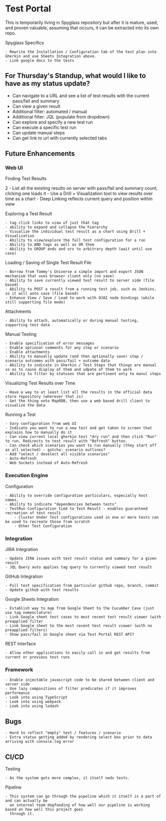 # Test Portal

This is temporarily living in Spyglass repository but after it is mature, used, and proven valuable, assuming
that occurs, it can be extracted into its own repo.

Spyglass Specifics

    - Rewrite the Installation / Configuration tab of the test plan into Gherkin and use Sheets Integration above.
    - Link google docs to the tests

## For Thursday's Standup, what would I like to have as my status update?

- Can navigate to a URL and see a list of test results with the current pass/fail and summary
- Can view a given result
- Additional filter: automated / manual
- Additional filter: JQL (populate from dropdown)
- Can explore and specify a new test run
- Can execute a specific test run
- Can update manual steps
- Can get link to url with currently selected tabs

## Future Enhancements

### Web UI

Finding Test Results

2   - List all the existing results on server with pass/fail and summary count, clicking one loads it
    - Use a Drill + Visualization tool to view results over time as a chart
    - Deep Linking reflects current query and position within view

Exploring a Test Result

    - tag click links to view of just that tag
    - ability to expand and collapse the hierarchy
    - Visualize the individual test result as a chart using Drill + Visualization 
    - Ability to view/explore the full test configuration for a run
    - Ability to AND tags as well as OR them
    - Ability to GROUP ands and ors to arbitrary depth (wait until use case)

Loading / Saving of Single Test Result File 

    - Borrow from Tommy's Universe a simple import and export JSON mechanism that uses browser client only (no save)
    - Ability to save currently viewed test result to server side (file based)
    - Ability to POST a result from a running test job, such as Jenkins, so it will auto save (file based)
    - Enhance View / Save / Load to work with OJAI node bindings (while still supporting file mode)

Attachments

    - Ability to attach, automatically or during manual testing, supporting test data

Manual Testing

    - Enable specification of error messages
    - Enable optional comments for any step or scenario
    - Enable attachments
    - Ability to manually update (and then optionally save) step / scenario outcomes with pass/fail + outcome data
    - Ability to indicate in Gherkin / Test Steps that things are manual so as to cause display of them and udpate of them to work
    - Ability to filter by statuses that are pertinent only to manul steps

Visualizing Test Results over Time

    - Have a way to at least list all the results in the official data store repository (wherever that is)
    - Get the thing onto MapRDB, then use a web based drill client to visualize the data

Running a Test

    - Vary configuration from web UI
    - Indicate you want to run a new test and get taken to screen that explains how to manually do it
    - Can view current local gherkin test "dry run" and then click "Run" to run. Redirects to test result with "Refresh" button.
    - Can check which scenarios you want to run manually (they start off as all selected) - gotcha: scenario outlines?
    - Add "select / deselect all visible scenarios"
    - Auto-Refresh
    - Web Sockets instead of Auto-Refresh
    
### Execution Engine

Configuration

    - Ability to override configuration particulars, especially host names.
    - Ability to indicate "dependencies between tests"
    - TestRun Configuration tied to Test Result - enables guaranteed recreation of test result
        - Cluster Under Test configurations used in one or more tests can be used to recreate those from scratch
        - Other Test Configuration

### Integration

JIRA Integration

    - Update JIRA issues with test result status and summary for a given result
    - JQL Query auto applies tag query to currently viewed test result
    
GitHub Integration

    - Pull test specification from particular github repo, branch, commit
    - Update github with test results

Google Sheets Integration

    - Establish way to map from Google Sheet to the Cucumber Case (just use tag nomenclature)
    - Link Google sheet test cases to most recent test result viewer (with preapplied filter
    - Link Google sheet to the most recent test result viewer (with no preapplied filters)
    - Show pass/fail in Google sheet via Test Portal REST API?
    
REST Interface

    - Allow other applications to easily call in and get results from current or previous test runs
    
### Framework
    
    - Enable injectable javascript code to be shared between client and server side
    - Use lazy compositions of filter predicates if it improves performance
    - Look into using TypeScript
    - Look into using webpack
    - Look into using lodash
    
## Bugs

    - Hard to reflect "empty" test / features / scenario
    - Extra status getting added by rendering select box prior to data arriving with console.log error
    
## CI/CD
    
Testing

    - As the system gets more complex, it itself neds tests. 
    
Pipeline

    - This system can go through the pipeline which it itself is a part of and can actually be 
      an internal team dogfooding of how well our pipeline is working based on how well this project goes
      through it.